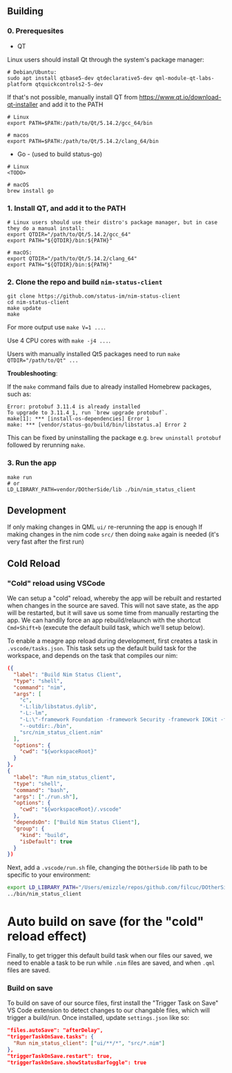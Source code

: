 ## Building

### 0. Prerequesites

* QT

Linux users should install Qt through the system's package manager:

```
# Debian/Ubuntu:
sudo apt install qtbase5-dev qtdeclarative5-dev qml-module-qt-labs-platform qtquickcontrols2-5-dev
```

If that's not possible, manually install QT from https://www.qt.io/download-qt-installer
and add it to the PATH

```
# Linux
export PATH=$PATH:/path/to/Qt/5.14.2/gcc_64/bin

# macos
export PATH=$PATH:/path/to/Qt/5.14.2/clang_64/bin
```

* Go - (used to build status-go)

```
# Linux
<TODO>

# macOS
brew install go
```

### 1. Install QT, and add it to the PATH

```
# Linux users should use their distro's package manager, but in case they do a manual install:
export QTDIR="/path/to/Qt/5.14.2/gcc_64"
export PATH="${QTDIR}/bin:${PATH}"

# macOS:
export QTDIR="/path/to/Qt/5.14.2/clang_64"
export PATH="${QTDIR}/bin:${PATH}"
```

### 2. Clone the repo and build `nim-status-client`
```
git clone https://github.com/status-im/nim-status-client
cd nim-status-client
make update
make
```

For more output use `make V=1 ...`.

Use 4 CPU cores with `make -j4 ...`.

Users with manually installed Qt5 packages need to run `make QTDIR="/path/to/Qt" ...`

**Troubleshooting**:

If the `make` command fails due to already installed Homebrew packages, such as:

```
Error: protobuf 3.11.4 is already installed
To upgrade to 3.11.4_1, run `brew upgrade protobuf`.
make[1]: *** [install-os-dependencies] Error 1
make: *** [vendor/status-go/build/bin/libstatus.a] Error 2
```

This can be fixed by uninstalling the package e.g. `brew uninstall protobuf` followed by rerunning `make`.


### 3. Run the app

```
make run
# or
LD_LIBRARY_PATH=vendor/DOtherSide/lib ./bin/nim_status_client
```

## Development

If only making changes in QML `ui/` re-rerunning the app is enough
If making changes in the nim code `src/` then doing `make` again is needed (it's very fast after the first run)

## Cold Reload

### "Cold" reload using VSCode

We can setup a "cold" reload, whereby the app will be rebuilt and restarted when changes in the source are saved. This will not save state, as the app will be restarted, but it will save us some time from manually restarting the app. We can handily force an app rebuild/relaunch with the shortcut `Cmd+Shift+b` (execute the default build task, which we'll setup below).

To enable a meagre app reload during development, first creates a task in `.vscode/tasks.json`. This task sets up the default build task for the workspace, and depends on the task that compiles our nim:

```json
({
  "label": "Build Nim Status Client",
  "type": "shell",
  "command": "nim",
  "args": [
    "c",
    "-L:lib/libstatus.dylib",
    "-L:-lm",
    "-L:\"-framework Foundation -framework Security -framework IOKit -framework CoreServices\"",
    "--outdir:./bin",
    "src/nim_status_client.nim"
  ],
  "options": {
    "cwd": "${workspaceRoot}"
  }
},
{
  "label": "Run nim_status_client",
  "type": "shell",
  "command": "bash",
  "args": ["./run.sh"],
  "options": {
    "cwd": "${workspaceRoot}/.vscode"
  },
  "dependsOn": ["Build Nim Status Client"],
  "group": {
    "kind": "build",
    "isDefault": true
  }
})
```

Next, add a `.vscode/run.sh` file, changing the `DOtherSide` lib path to be specific to your environment:

```bash
export LD_LIBRARY_PATH="/Users/emizzle/repos/github.com/filcuc/DOtherSide/build/lib"
../bin/nim_status_client
```

# Auto build on save (for the "cold" reload effect)

Finally, to get trigger this default build task when our files our saved, we need to enable a task to be run while `.nim` files are saved, and when `.qml` files are saved.

### Build on save

To build on save of our source files, first install the "Trigger Task on Save" VS Code extension to detect changes to our changable files, which will trigger a build/run. Once installed, update `settings.json` like so:

```json
"files.autoSave": "afterDelay",
"triggerTaskOnSave.tasks": {
  "Run nim_status_client": ["ui/**/*", "src/*.nim"]
},
"triggerTaskOnSave.restart": true,
"triggerTaskOnSave.showStatusBarToggle": true

```
